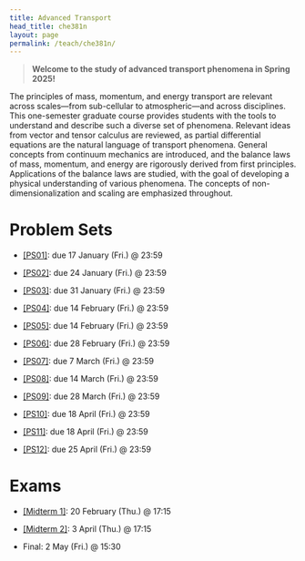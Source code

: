 ```yaml
---
title: Advanced Transport
head_title: che381n
layout: page
permalink: /teach/che381n/
---
```


> __Welcome to the study of advanced transport phenomena in Spring 2025!__

The principles of mass, momentum, and energy transport are relevant across
scales—from sub-cellular to atmospheric—and across disciplines.
This one-semester graduate course provides students with the tools to understand
and describe such a diverse set of phenomena.
Relevant ideas from vector and tensor calculus are reviewed, as partial
differential equations are the natural language of transport phenomena.
General concepts from continuum mechanics are introduced, and the balance laws
of mass, momentum, and energy are rigorously derived from first principles.
Applications of the balance laws are studied, with the goal of developing a
physical understanding of various phenomena.
The concepts of non-dimensionalization and scaling are emphasized throughout.



# Problem Sets

- [[PS01]](https://utexas.box.com/s/y1iuh1fzmkhh6hs3gm4gd1wesj70bwsl):
due 17 January (Fri.) @ 23:59

- [[PS02]](https://utexas.box.com/s/g995wf8zqolme4qacs2es1ez2umscz8u):
due 24 January (Fri.) @ 23:59

- [[PS03]](https://utexas.box.com/s/6pjeenmldr0rgz5h1myf0sl157l47ksr):
due 31 January (Fri.) @ 23:59

- [[PS04]](https://utexas.box.com/s/w29eug6kjxjoxib9bi35oky7llgfof55):
due 14 February (Fri.) @ 23:59

- [[PS05]](https://utexas.box.com/s/eknw7rq4t7jtj236u026vmo9atfvrdfx):
due 14 February (Fri.) @ 23:59

- [[PS06]](https://utexas.box.com/s/r7iqh6lpjchcjcnu0vl5ejkd0kirixgp):
due 28 February (Fri.) @ 23:59

- [[PS07]](https://utexas.box.com/s/xnad2kaaozm10mthcrkocfhvuzuea0d7):
due 7 March (Fri.) @ 23:59

- [[PS08]](https://utexas.box.com/s/n56qy324v9dx16ueasto6h05v9m5zh2w):
due 14 March (Fri.) @ 23:59

- [[PS09]](https://utexas.box.com/s/ditsy02rtb9b7kw4qo0ko0ly9n405cyx):
due 28 March (Fri.) @ 23:59

- [[PS10]](https://utexas.box.com/s/heztwxlfk9k3dh2tr21jrpgfkxljp7sb):
due 18 April (Fri.) @ 23:59

- [[PS11]](https://utexas.box.com/s/j2eo5iyapjk18fwqsavl1bx4xt2pnltx):
due 18 April (Fri.) @ 23:59

- [[PS12]](https://utexas.box.com/s/g3duzkuyq1g911b9ip7x5dzr0burj5h1):
due 25 April (Fri.) @ 23:59



# Exams

- [[Midterm 1]](https://utexas.box.com/s/vtrmpo4kx0qgebi2xbf0ovys263rhqcq):
20 February (Thu.) @ 17:15

- [[Midterm 2]](https://utexas.box.com/s/r3hymcdeh8mxaj17ol24iilinrvrduae):
3 April (Thu.) @ 17:15

- Final:
2 May (Fri.) @ 15:30

